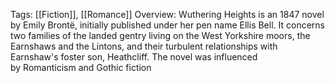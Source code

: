 Tags: [[Fiction]], [[Romance]]
Overview: Wuthering Heights is an 1847 novel by Emily Brontë, initially published under her pen name Ellis Bell. It concerns two families of the landed gentry living on the West Yorkshire moors, the Earnshaws and the Lintons, and their turbulent relationships with Earnshaw's foster son, Heathcliff. The novel was influenced by Romanticism and Gothic fiction